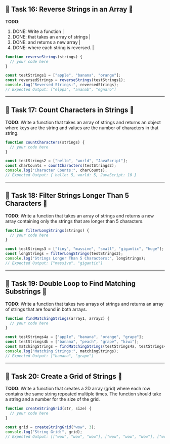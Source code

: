 ## 🥵 Task 16: Reverse Strings in an Array 🥵
**TODO**: 
1. DONE: Write a function | 
2. DONE: that takes an array of strings | 
3. DONE: and returns a new array |
4. DONE: where each string is reversed. |

```js
function reverseStrings(strings) {
  // your code here
}

const testStrings1 = ["apple", "banana", "orange"];
const reversedStrings = reverseStrings(testStrings1);
console.log("Reversed Strings:", reversedStrings);
// Expected Output: ["elppa", "ananab", "egnaro"]
```

---

## 🥵 Task 17: Count Characters in Strings 🥵
**TODO**: Write a function that takes an array of strings and returns an object where keys are the string and values are the number of characters in that string.

```js
function countCharacters(strings) {
  // your code here
}

const testStrings2 = ["hello", "world", "JavaScript"];
const charCounts = countCharacters(testStrings2);
console.log("Character Counts:", charCounts);
// Expected Output: { hello: 5, world: 5, JavaScript: 10 }
```

---

## 🥵 Task 18: Filter Strings Longer Than 5 Characters 🥵
**TODO**: Write a function that takes an array of strings and returns a new array containing only the strings that are longer than 5 characters.

```js
function filterLongStrings(strings) {
  // your code here
}

const testStrings3 = ["tiny", "massive", "small", "gigantic", "huge"];
const longStrings = filterLongStrings(testStrings3);
console.log("Strings Longer Than 5 Characters:", longStrings);
// Expected Output: ["massive", "gigantic"]
```

---

## 🥵 Task 19: Double Loop to Find Matching Substrings 🥵
**TODO**: Write a function that takes two arrays of strings and returns an array of strings that are found in both arrays.

```js
function findMatchingStrings(array1, array2) {
  // your code here
}

const testStrings4a = ["apple", "banana", "orange", "grape"];
const testStrings4b = ["banana", "peach", "grape", "kiwi"];
const matchingStrings = findMatchingStrings(testStrings4a, testStrings4b);
console.log("Matching Strings:", matchingStrings);
// Expected Output: ["banana", "grape"]
```

---

## 🥵 Task 20: Create a Grid of Strings 🥵
**TODO**: Write a function that creates a 2D array (grid) where each row contains the same string repeated multiple times. The function should take a string and a number for the size of the grid.

```js
function createStringGrid(str, size) {
  // your code here
}

const grid = createStringGrid("wow", 3);
console.log("String Grid:", grid);
// Expected Output: [["wow", "wow", "wow"], ["wow", "wow", "wow"], ["wow", "wow", "wow"]]
